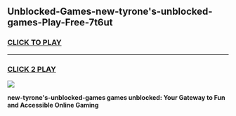 
## Unblocked-Games-new-tyrone's-unblocked-games-Play-Free-7t6ut
<h3>
<a href="https://premium76.site?title=new-tyrone's-unblocked-games&ref=23A">CLICK TO PLAY</a></h3>
<hr>

<h3>
<a href="https://premium76.site?title=new-tyrone's-unblocked-games&ref=23A">CLICK 2 PLAY</a>
  
</h3>

<a href="https://premium76.site?title=new-tyrone's-unblocked-games&ref=23A"><img src="https://clearcache.store/games.png"></a>


**new-tyrone's-unblocked-games games unblocked: Your Gateway to Fun and Accessible Online Gaming**
